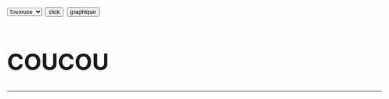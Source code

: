 <html>
<head>
<meta charset="utf-8"/>
<style>
	body{
		font-size:26px;
	}
</style>
<script src="http://ajax.googleapis.com/ajax/libs/jquery/1/jquery.min.js">
var request = require('request');
request('http://www.google.com', function (error, response, body) {
  console.log('error:', error); // Print the error if one occurred
  console.log('statusCode:', response && response.statusCode); // Print the response status code if a response was received
  console.log('body:', body); // Print the HTML for the Google homepage.
});
</script>

</head>
<body>
<select id="ville">
	<option value="toulouse">Toulouse</option>
	<option value="bordeaux">Bordeaux</option>
	<option value="paris">Paris</option>
	<option value="marseille">Marseille</option>
</select>
<button id="meteo">click</button>
<button id="graphbtn">graphique</button>
<br/>
<h1>COUCOU</h1>
<hr/>
</body>
</html>
